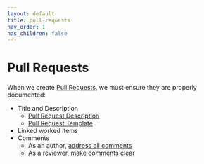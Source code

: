 ```yaml
---
layout: default
title: pull-requests
nav_order: 1
has_children: false
---
```


# Pull Requests

When we create [Pull Requests](../../code-reviews/pull-requests.md), we must ensure they are properly documented:

- Title and Description
  - [Pull Request Description](../../code-reviews/pull-requests.md#pull-request-description)
  - [Pull Request Template](../../code-reviews/pull-request-template.md)
- Linked worked items
- Comments
  - As an author, [address all comments](../../code-reviews/process-guidance/author-guidance.md#be-open-to-receive-feedback)
  - As a reviewer, [make comments clear](../../code-reviews/process-guidance/reviewer-guidance.md)
